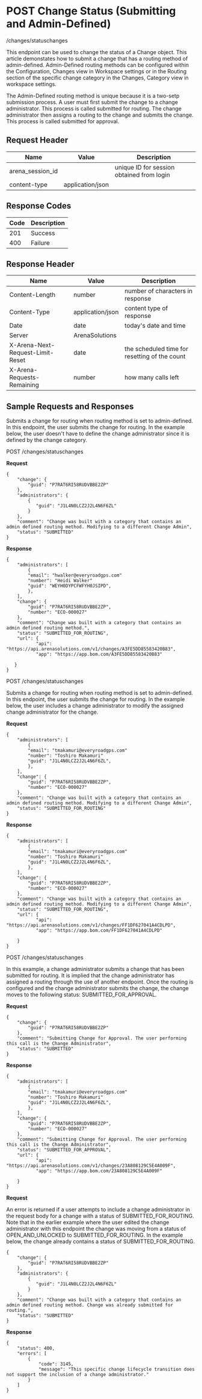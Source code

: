 # POST Change Status (Submitting and Admin-Defined)
/changes/statuschanges

This endpoint can be used  to change the status of a Change object. This article demonstates how to submit a change that has a routing method of admin-defined. Admin-Defined routing methods can be configured within the Configuration, Changes view in Workspace settings or in the Routing section of the specific change category in the Changes, Category view in workspace settings.

The Admin-Defined routing method is unique because it is a two-setp submission process. A user must first submit the change to a change administrator. This process is called submitted for routing. The change administrator then assigns a routing to the change and submits the change. This process is called submitted for approval.

## Request Header

| Name  | Value  | Description  |
|  --- |  --- |  --- | 
| arena_session_id  |   | unique ID for session obtained from login  |
| content-type  | application/json  |   |

## Response Codes

| Code  | Description  |
|  --- |  --- | 
| 201  | Success  |
| 400  | Failure  |

## Response Header

| Name  | Value  | Description  |
|  --- |  --- |  --- | 
| Content-Length  | number  | number of characters in response  |
| Content-Type  | application/json  | content type of response  |
| Date  | date  | today's date and time  |
| Server  | ArenaSolutions  |   |
| X-Arena-Next-Request-Limit-Reset   | date  | the scheduled time for resetting of the count  |
| X-Arena-Requests-Remaining   | number  | how many calls left  |

## Sample Requests and Responses
Submits a change for routing when routing method is set to admin-defined. In this endpoint, the user submits the change for routing. In the example below, the user doesn't have to define the change administrator since it is defined by the change category.

POST /changes/statuschanges

**Request** 

```
{
    "change": {
        "guid": "P7RAT6RI58RUDVBBE2ZP"
    },
    "administrators": {
        {
           "guid": "J1L4N0LCZ2J2L4N6F6ZL"
        }
    },
    "comment": "Change was built with a category that contains an admin defined routing method. Modifying to a different Change Admin",
    "status": "SUBMITTED"
}
```
**Response** 

```
{
    "administrators": [
        {
        "email": "hwalker@everyroadgps.com"
        "number": "Heidi Walker"
        "guid": "WEYH0DYPCFWFYH0JSIPD",
        },
    ],    
    "change": {
        "guid": "P7RAT6RI58RUDVBBE2ZP",
        "number": "ECO-000027"
    },
    "comment": "Change was built with a category that contains an admin defined routing method.",
    "status": "SUBMITTED_FOR_ROUTING",
    "url": {
           "api": "https://api.arenasolutions.com/v1/changes/A3FE5DD85583420B83",
           "app": "https://app.bom.com/A3FE5DD85583420B83"

   }
}
```
POST /changes/statuschanges

Submits a change for routing when routing method is set to admin-defined. In this endpoint, the user submits the change for routing. In the example below, the user includes a change administrator to modify the assigned change administrator for the change.

**Request** 

```
{
    "administrators": [
        {
        "email": "tmakamuri@everyroadgps.com"
        "number": "Toshiro Makamuri"
        "guid": "J1L4N0LCZ2J2L4N6F6ZL",
        },
    ],    
    "change": {
        "guid": "P7RAT6RI58RUDVBBE2ZP",
        "number": "ECO-000027"
    },
    "comment": "Change was built with a category that contains an admin defined routing method. Modifying to a different Change Admin",
    "status": "SUBMITTED_FOR_ROUTING"
}
```
**Response** 

```
{
    "administrators": [
        {
        "email": "tmakamuri@everyroadgps.com"
        "number": "Toshiro Makamuri"
        "guid": "J1L4N0LCZ2J2L4N6F6ZL",
        },
    ],    
    "change": {
        "guid": "P7RAT6RI58RUDVBBE2ZP",
        "number": "ECO-000027"
    },
    "comment": "Change was built with a category that contains an admin defined routing method. Modifying to a different Change Admin",
    "status": "SUBMITTED_FOR_ROUTING",
    "url": {
           "api": "https://api.arenasolutions.com/v1/changes/FF1DF627041A4CDLPD",
           "app": "https://app.bom.com/FF1DF627041A4CDLPD"

    }   
}
```
POST /changes/statuschanges

In this example, a change administrator submits a change that has been submitted for routing. It is implied that the change administrator has assigned a routing through the use of another endpoint. Once the routing is configured and the change administrator submits the change, the change moves to the following status: SUBMITTED_FOR_APPROVAL.

**Request** 

```
{
    "change": {
        "guid": "P7RAT6RI58RUDVBBE2ZP"
    },
    "comment": "Submitting Change for Approval. The user performing this call is the Change Administrator",
    "status": "SUBMITTED"
}
```
**Response** 

```
{
    "administrators": [
        {
        "email": "tmakamuri@everyroadgps.com"
        "number": "Toshiro Makamuri"
        "guid": "J1L4N0LCZ2J2L4N6F6ZL",
        },
    ],    
    "change": {
        "guid": "P7RAT6RI58RUDVBBE2ZP",
        "number": "ECO-000027"
    },
    "comment": "Submitting Change for Approval. The user performing this call is the Change Administrator",
    "status": "SUBMITTED_FOR_APPROVAL",
    "url": {
           "api": "https://api.arenasolutions.com/v1/changes/23A808129C5E4A009F",
           "app": "https://app.bom.com/23A808129C5E4A009F"

    } 
}
```
**Request** 

An error is returned if a user attempts to include a change administrator in the request body for a change with a status of SUBMITTED_FOR_ROUTING. Note that in the earlier example where the user edited the change administrator with this endpoint the change was moving from a status of OPEN_AND_UNLOCKED to SUBMITTED_FOR_ROUTING. In the example below, the change already contains a status of SUBMITTED_FOR_ROUTING.

```
{
    "change": {
        "guid": "P7RAT6RI58RUDVBBE2ZP"
    },
    "administrators": {
        {
           "guid": "J1L4N0LCZ2J2L4N6F6ZL"
        }
    },
    "comment": "Change was built with a category that contains an admin defined routing method. Change was already submitted for routing.",
    "status": "SUBMITTED"
}
```
**Response** 

```
{
    "status": 400,
    "errors": [
        {
            "code": 3145,
            "message": "This specific change lifecycle transition does not support the inclusion of a change administrator."
        }
    ]
}
```
